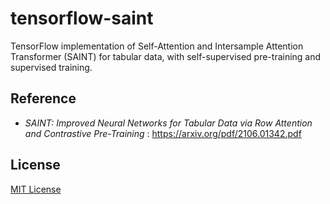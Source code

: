 # tensorflow-saint
TensorFlow implementation of Self-Attention and Intersample Attention Transformer (SAINT) for tabular data, with self-supervised pre-training and supervised training.


## Reference
* *SAINT: Improved Neural Networks for Tabular Data via Row Attention and Contrastive Pre-Training* : https://arxiv.org/pdf/2106.01342.pdf

## License
[MIT License](\LICENSE)
